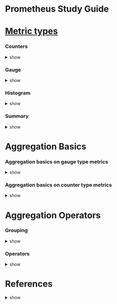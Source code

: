 # Prometheus Study Guide

# [Metric types](https://prometheus.io/docs/concepts/metric_types)

### Counters

<details><summary>show</summary>
<p>

- Always increasing metric, e.g. http_requests_total
- Gets reset(to zero) every now and then, because of process restarts
- Prometheus has safe methods e.g. rate(), increase() which understands and handles counter resets

</p>
</details>

### Gauge

<details><summary>show</summary>
<p>

- Absolute value (or counts) which can go up and down, e.g. cpu_memory_usage, number_of_go_routines etc
- Between scrapes, spikes are missed

</p>
</details>

### Histogram

<details><summary>show</summary>
<p>

- Client side sampling of obervations and counted in buckets
- Internally actually exposes various counter type metrics:
    - x_sum
      → Sum of total observed valuse
    - x_count
      → Count of total number of observations
    - x_bucket{le=v1}
    - x_bucket{le=v2}
    - x_bucket{le=+Inf}
      → Each bucket counting number of times observed value was less than or equal to v1, v2.., +Inf respectively
- Unlike gauge, doesn't misses spikes between scrapes because client is sampling all the observations anyway

</p>
</details>

### Summary

<details><summary>show</summary>
<p>

- Use with caution! [Reference](https://prometheus.io/docs/concepts/metric_types/#summary)
- It is not possible for you to aggregate the quantiles of a summary (the time series with the quantile label) from a statistical standpoint

</p>
</details>

# Aggregation Basics

### Aggregation basics on gauge type metrics

<details><summary>show</summary>
<p>

Consider metric *node_filesystem_size_bytes* from Node exporter, which reports the size of each of your mounted filesystems, and has device, fstype, and mountpoint labels.

→ Sums everything up with same labels, gets total sum of filesystem size of all machines being monitored:
```
sum(node_filesystem_size_bytes)
```

→ Sums everything up with same labels only taking in those in *by*, gets filesystem size of all devices on each machines:
```
sum by(instance, device)(node_filesystem_size_bytes)
```

→ Sums everything up with same lables ignoring those in *without*, gets filesystem size of each machines(because this label is not in without):
```
sum without(device, fstype, mountpoint)(node_filesystem_size_bytes)
```

→ Gets size of the biggest mounted filesystem on each machine:
```
# Using by
max by(instance)(node_filesystem_size_bytes)

# Using without
max without(device, fstype, mountpoint)(node_filesystem_size_bytes)
```
- When math has been performed on a metric, metric name is no longer returned. The response is always some value against combination(s) of instrumentation and/or target labels or {}.

→ Gets change in memory usage in the Node exporter over past hour
```
process_resident_memory_bytes{job="node"}
-
process_resident_memory_bytes{job="node"} offset 1h
```

</p>
</details>

### Aggregation basics on counter type metrics

<details><summary>show</summary>
<p>

→ Gets amount of network traffic received per second:
```
rate(node_network_receive_bytes_total[5m])
```
- The [5m] says to provide rate with 5 minutes of data, so the returned value will be an average over the last 5 minutes
- The output of rate is gauge, so further aggregations could be applied similarly.

→ Gets total bytes received per machine per second:
```
sum by(instance)(rate(node_network_receive_bytes_total[5m]))
```

### Aggregation basics on histogram type metrics

Consider Prometheus 2.2.1 exposing a histogram metric called *prometheus_tsdb_compaction_duration_seconds* that tracks how many seconds compaction takes for the time series database. Obviously it will under the hood expose thre counter metrics.

→ Gets total number of times compaction happens per second per instance
```
sum by(instance)(rate(prometheus_tsdb_compaction_duration_seconds_count[5m]))
```

→ Gets average compaction seconds per instance over a time period of 5m
```
sum by(instance)(rate(prometheus_tsdb_compaction_duration_seconds_sum[5m]))
/
sum by(instance)(rate(prometheus_tsdb_compaction_duration_seconds_count[5m]))
```

→ Gets 90%ile value of compaction seconds over a  of 1d:
```
histogram_quantile(
    0.90,
    rate(prometheus_tsdb_compaction_duration_seconds_bucket[1d]))
```

</p>
</details>

# Aggregation Operators

### Grouping

<details><summary>show</summary>
<p>

→ Both **without** & **by** work on gauge type metric as in many examples above

</p>
</details>

### Operators

<details><summary>show</summary>
<p>

→ **sum**
Adds of all the values in a group and returns that as a value for the group.

→ **count**
Counts the number of time series in a group, and returns it as the value for the group.

→ **avg**
Returns the average of the values4 of the time series in the group as the value for the group.

→ **stddev**, **stdvar**

→ **min**, **max**
The min and max aggregators return the minimum or maximum value within a group as the value of the group.

→ **topk**
Returns the K time series with the biggest values
```
topk without(device, fstype, mountpoint)(K, node_filesystem_size_bytes)
```
- The labels of time series they return for a group are not the labels of the group
- They can return more than one time series per group

→ **bottomk**
Returns the K time series with the lowest values

→ **quantile**
Returns the specified quantile of the values of the group as the group’s return value.
Gets 90th percentile of the system mode CPU usage across the different CPUs in each of machines:
```
quantile without(cpu)(0.9, rate(node_cpu_seconds_total{mode="system"}[5m]))
```

→ **count_values**
Builds a frequency histogram of the values of the time series in the group, with the count of each value as the value of the output time series and the original value as a new label.
E.g. given following time series:
```
software_version{instance="a",job="j"} 7
software_version{instance="b",job="j"} 4
software_version{instance="c",job="j"} 8
software_version{instance="d",job="j"} 4
software_version{instance="e",job="j"} 7
software_version{instance="f",job="j"} 4
```
Following query:
```
count_values without(instance)("version", software_version)
```
Returns:
```
{job="j",version="7"} 2
{job="j",version="8"} 1
{job="j",version="4"} 3
```

</p>
</details>

# References

<details><summary>show</summary>
<p>

- [Offical documentation](https://prometheus.io/docs/introduction/overview/)
- [Book - Prometheus: Up & Running](https://www.safaribooksonline.com/library/view/prometheus-up/9781492034131/)

</p>
</details>

